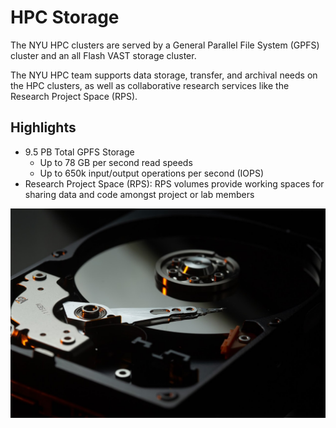 # HPC Storage

The NYU HPC clusters are served by a General Parallel File System (GPFS) cluster and an all Flash VAST storage cluster.

The NYU HPC team supports data storage, transfer, and archival needs on the HPC clusters, as well as collaborative research services like the Research Project Space (RPS).

## Highlights
-   9.5 PB Total GPFS Storage
    -   Up to 78 GB per second read speeds
    -   Up to 650k input/output operations per second (IOPS)
-   Research Project Space (RPS): RPS volumes provide working spaces for sharing data and code amongst project or lab members

![disk drive image](./static/disk_drive_image.jpg)
